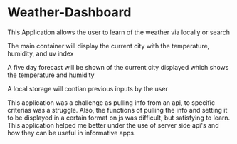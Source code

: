 # Weather-Dashboard

This Application allows the user to learn of the weather via locally or search

The main container will display the current city with the temperature, humidity, and uv index

A five day forecast will be shown of the current city displayed which shows the temperature and humidity

A local storage will contian previous inputs by the user

This application was a challenge as pulling info from an api, to specific criterias was a struggle. Also, the functions of pulling the info and setting it to be displayed in a certain format on js was difficult, but satisfying to learn. This application helped me better under the use of server side api's and how they can be useful in informative apps.

